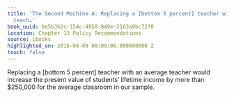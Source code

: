 ```yaml
---
title: 'The Second Machine A: Replacing a [bottom 5 percent] teacher with an average
  teach…'
book_uuid: be5b3b2c-154c-4858-849e-2163a9bc72f0
location: Chapter 13 Policy Recommendations
source: ibooks
highlighted_on: 2016-04-09 00:00:00.000000000 Z
touch: false
---
```


Replacing a [bottom 5 percent] teacher with an average teacher would increase the present value of students’ lifetime income by more than $250,000 for the average classroom in our sample.
